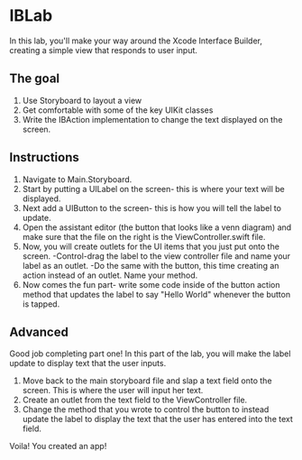 # IBLab
In this lab, you'll make your way around the Xcode Interface Builder, creating a simple view that responds to user input.  

## The goal 
1. Use Storyboard to layout a view
2. Get comfortable with some of the key UIKit classes 
3. Write the IBAction implementation to change the text displayed on the screen.

## Instructions
1. Navigate to Main.Storyboard.
2. Start by putting a UILabel on the screen- this is where your text will be displayed.
3. Next add a UIButton to the screen- this is how you will tell the label to update.
4. Open the assistant editor (the button that looks like a venn diagram) and make sure that the file on the right is the ViewController.swift file.
5. Now, you will create outlets for the UI items that you just put onto the screen.
    -Control-drag the label to the view controller file and name your label as an outlet.
    -Do the same with the button, this time creating an action instead of an outlet.  Name your method.
6. Now comes the fun part- write some code inside of the button action method that updates the label to say "Hello World" whenever the button is tapped.

## Advanced
Good job completing part one!
In this part of the lab, you will make the label update to display text that the user inputs.  
1. Move back to the main storyboard file and slap a text field onto the screen.  This is where the user will input her text.  
2. Create an outlet from the text field to the ViewController file.   
3. Change the method that you wrote to control the button to instead update the label to display the text that the user has entered into the text field.  


Voila!  You created an app!
